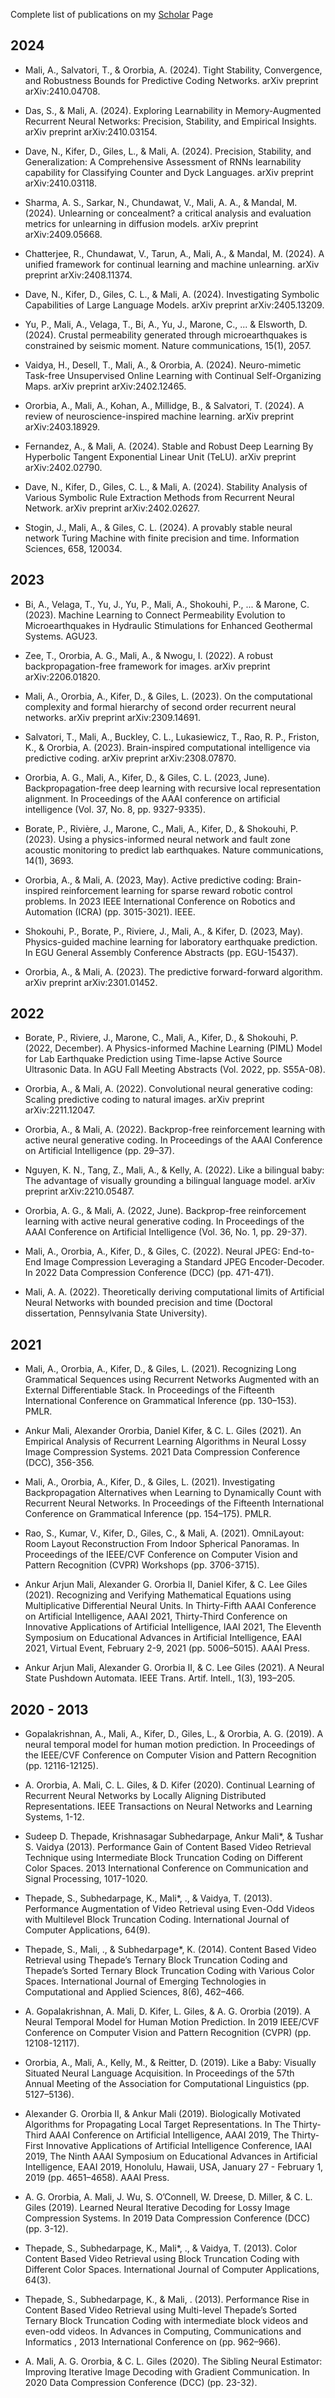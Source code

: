 Complete list of publications on my [Scholar](https://scholar.google.co.in/citations?view_op=list_works&hl=en&hl=en&user=ogxlzgcAAAAJ) Page

## 2024

* Mali, A., Salvatori, T., & Ororbia, A. (2024). Tight Stability, Convergence, and Robustness Bounds for Predictive Coding Networks. arXiv preprint arXiv:2410.04708.

* Das, S., & Mali, A. (2024). Exploring Learnability in Memory-Augmented Recurrent Neural Networks: Precision, Stability, and Empirical Insights. arXiv preprint arXiv:2410.03154.

* Dave, N., Kifer, D., Giles, L., & Mali, A. (2024). Precision, Stability, and Generalization: A Comprehensive Assessment of RNNs learnability capability for Classifying Counter and Dyck Languages. arXiv preprint arXiv:2410.03118.

* Sharma, A. S., Sarkar, N., Chundawat, V., Mali, A. A., & Mandal, M. (2024). Unlearning or concealment? a critical analysis and evaluation metrics for unlearning in diffusion models. arXiv preprint arXiv:2409.05668.

* Chatterjee, R., Chundawat, V., Tarun, A., Mali, A., & Mandal, M. (2024). A unified framework for continual learning and machine unlearning. arXiv preprint arXiv:2408.11374.

* Dave, N., Kifer, D., Giles, C. L., & Mali, A. (2024). Investigating Symbolic Capabilities of Large Language Models. arXiv preprint arXiv:2405.13209.

* Yu, P., Mali, A., Velaga, T., Bi, A., Yu, J., Marone, C., ... & Elsworth, D. (2024). Crustal permeability generated through microearthquakes is constrained by seismic moment. Nature communications, 15(1), 2057.

* Vaidya, H., Desell, T., Mali, A., & Ororbia, A. (2024). Neuro-mimetic Task-free Unsupervised Online Learning with Continual Self-Organizing Maps. arXiv preprint arXiv:2402.12465.

* Ororbia, A., Mali, A., Kohan, A., Millidge, B., & Salvatori, T. (2024). A review of neuroscience-inspired machine learning. arXiv preprint arXiv:2403.18929.

* Fernandez, A., & Mali, A. (2024). Stable and Robust Deep Learning By Hyperbolic Tangent Exponential Linear Unit (TeLU). arXiv preprint arXiv:2402.02790.

* Dave, N., Kifer, D., Giles, C. L., & Mali, A. (2024). Stability Analysis of Various Symbolic Rule Extraction Methods from Recurrent Neural Network. arXiv preprint arXiv:2402.02627.

* Stogin, J., Mali, A., & Giles, C. L. (2024). A provably stable neural network Turing Machine with finite precision and time. Information Sciences, 658, 120034.

## 2023

* Bi, A., Velaga, T., Yu, J., Yu, P., Mali, A., Shokouhi, P., ... & Marone, C. (2023). Machine Learning to Connect Permeability Evolution to Microearthquakes in Hydraulic Stimulations for Enhanced Geothermal Systems. AGU23.

* Zee, T., Ororbia, A. G., Mali, A., & Nwogu, I. (2022). A robust backpropagation-free framework for images. arXiv preprint arXiv:2206.01820.

* Mali, A., Ororbia, A., Kifer, D., & Giles, L. (2023). On the computational complexity and formal hierarchy of second order recurrent neural networks. arXiv preprint arXiv:2309.14691.

* Salvatori, T., Mali, A., Buckley, C. L., Lukasiewicz, T., Rao, R. P., Friston, K., & Ororbia, A. (2023). Brain-inspired computational intelligence via predictive coding. arXiv preprint arXiv:2308.07870.

* Ororbia, A. G., Mali, A., Kifer, D., & Giles, C. L. (2023, June). Backpropagation-free deep learning with recursive local representation alignment. In Proceedings of the AAAI conference on artificial intelligence (Vol. 37, No. 8, pp. 9327-9335).

* Borate, P., Rivière, J., Marone, C., Mali, A., Kifer, D., & Shokouhi, P. (2023). Using a physics-informed neural network and fault zone acoustic monitoring to predict lab earthquakes. Nature communications, 14(1), 3693.

* Ororbia, A., & Mali, A. (2023, May). Active predictive coding: Brain-inspired reinforcement learning for sparse reward robotic control problems. In 2023 IEEE International Conference on Robotics and Automation (ICRA) (pp. 3015-3021). IEEE.

* Shokouhi, P., Borate, P., Riviere, J., Mali, A., & Kifer, D. (2023, May). Physics-guided machine learning for laboratory earthquake prediction. In EGU General Assembly Conference Abstracts (pp. EGU-15437).

* Ororbia, A., & Mali, A. (2023). The predictive forward-forward algorithm. arXiv preprint arXiv:2301.01452.


## 2022

* Borate, P., Riviere, J., Marone, C., Mali, A., Kifer, D., & Shokouhi, P. (2022, December). A Physics-informed Machine Learning (PIML) Model for Lab Earthquake Prediction using Time-lapse Active Source Ultrasonic Data. In AGU Fall Meeting Abstracts (Vol. 2022, pp. S55A-08).

* Ororbia, A., & Mali, A. (2022). Convolutional neural generative coding: Scaling predictive coding to natural images. arXiv preprint arXiv:2211.12047.

* Ororbia, A., & Mali, A. (2022). Backprop-free reinforcement learning with active neural generative coding. In Proceedings of the AAAI Conference on Artificial Intelligence (pp. 29–37).

* Nguyen, K. N., Tang, Z., Mali, A., & Kelly, A. (2022). Like a bilingual baby: The advantage of visually grounding a bilingual language model. arXiv preprint arXiv:2210.05487.

* Ororbia, A. G., & Mali, A. (2022, June). Backprop-free reinforcement learning with active neural generative coding. In Proceedings of the AAAI Conference on Artificial Intelligence (Vol. 36, No. 1, pp. 29-37).

* Mali, A., Ororbia, A., Kifer, D., & Giles, C. (2022). Neural JPEG: End-to-End Image Compression Leveraging a Standard JPEG Encoder-Decoder. In 2022 Data Compression Conference (DCC) (pp. 471-471).

* Mali, A. A. (2022). Theoretically deriving computational limits of Artificial Neural Networks with bounded precision and time (Doctoral dissertation, Pennsylvania State University).

## 2021
* Mali, A., Ororbia, A., Kifer, D., & Giles, L. (2021). Recognizing Long Grammatical Sequences using Recurrent Networks Augmented with an External Differentiable Stack. In Proceedings of the Fifteenth International Conference on Grammatical Inference (pp. 130–153). PMLR.

* Ankur Mali, Alexander Ororbia, Daniel Kifer, & C. L. Giles (2021). An Empirical Analysis of Recurrent Learning Algorithms in Neural Lossy Image Compression Systems. 2021 Data Compression Conference (DCC), 356-356.

* Mali, A., Ororbia, A., Kifer, D., & Giles, L. (2021). Investigating Backpropagation Alternatives when Learning to Dynamically Count with Recurrent Neural Networks. In Proceedings of the Fifteenth International Conference on Grammatical Inference (pp. 154–175). PMLR.

* Rao, S., Kumar, V., Kifer, D., Giles, C., & Mali, A. (2021). OmniLayout: Room Layout Reconstruction From Indoor Spherical Panoramas. In Proceedings of the IEEE/CVF Conference on Computer Vision and Pattern Recognition (CVPR) Workshops (pp. 3706-3715).

* Ankur Arjun Mali, Alexander G. Ororbia II, Daniel Kifer, & C. Lee Giles (2021). Recognizing and Verifying Mathematical Equations using Multiplicative Differential Neural Units. In Thirty-Fifth AAAI Conference on Artificial Intelligence, AAAI 2021, Thirty-Third Conference on Innovative Applications of Artificial Intelligence, IAAI 2021, The Eleventh Symposium on Educational Advances in Artificial Intelligence, EAAI 2021, Virtual Event, February 2-9, 2021 (pp. 5006–5015). AAAI Press.

* Ankur Arjun Mali, Alexander G. Ororbia II, & C. Lee Giles (2021). A Neural State Pushdown Automata. IEEE Trans. Artif. Intell., 1(3), 193–205.

## 2020 - 2013

* Gopalakrishnan, A., Mali, A., Kifer, D., Giles, L., & Ororbia, A. G. (2019). A neural temporal model for human motion prediction. In Proceedings of the IEEE/CVF Conference on Computer Vision and Pattern Recognition (pp. 12116-12125).

* A. Ororbia, A. Mali, C. L. Giles, & D. Kifer (2020). Continual Learning of Recurrent Neural Networks by Locally Aligning Distributed Representations. IEEE Transactions on Neural Networks and Learning Systems, 1-12.

* Sudeep D. Thepade, Krishnasagar Subhedarpage, Ankur Mali*, & Tushar S. Vaidya (2013). Performance Gain of Content Based Video Retrieval Technique using Intermediate Block Truncation Coding on Different Color Spaces. 2013 International Conference on Communication and Signal Processing, 1017-1020.

* Thepade, S., Subhedarpage, K., Mali*, ., & Vaidya, T. (2013). Performance Augmentation of Video Retrieval using Even-Odd Videos with Multilevel Block Truncation Coding. International Journal of Computer Applications, 64(9).

* Thepade, S., Mali, ., & Subhedarpage*, K. (2014). Content Based Video Retrieval using Thepade’s Ternary Block Truncation Coding and Thepade’s Sorted Ternary Block Truncation Coding with Various Color Spaces. International Journal of Emerging Technologies in Computational and Applied Sciences, 8(6), 462–466.

* A. Gopalakrishnan, A. Mali, D. Kifer, L. Giles, & A. G. Ororbia (2019). A Neural Temporal Model for Human Motion Prediction. In 2019 IEEE/CVF Conference on Computer Vision and Pattern Recognition (CVPR) (pp. 12108-12117).

* Ororbia, A., Mali, A., Kelly, M., & Reitter, D. (2019). Like a Baby: Visually Situated Neural Language Acquisition. In Proceedings of the 57th Annual Meeting of the Association for Computational Linguistics (pp. 5127–5136).

* Alexander G. Ororbia II, & Ankur Mali (2019). Biologically Motivated Algorithms for Propagating Local Target Representations. In The Thirty-Third AAAI Conference on Artificial Intelligence, AAAI 2019, The Thirty-First Innovative Applications of Artificial Intelligence Conference, IAAI 2019, The Ninth AAAI Symposium on Educational Advances in Artificial Intelligence, EAAI 2019, Honolulu, Hawaii, USA, January 27 - February 1, 2019 (pp. 4651–4658). AAAI Press.

* A. G. Ororbia, A. Mali, J. Wu, S. O’Connell, W. Dreese, D. Miller, & C. L. Giles (2019). Learned Neural Iterative Decoding for Lossy Image Compression Systems. In 2019 Data Compression Conference (DCC) (pp. 3-12).

* Thepade, S., Subhedarpage, K., Mali*, ., & Vaidya, T. (2013). Color Content Based Video Retrieval using Block Truncation Coding with Different Color Spaces. International Journal of Computer Applications, 64(3).

* Thepade, S., Subhedarpage, K., & Mali, . (2013). Performance Rise in Content Based Video Retrieval using Multi-level Thepade’s Sorted Ternary Block Truncation Coding with intermediate block videos and even-odd videos. In Advances in Computing, Communications and Informatics , 2013 International Conference on (pp. 962–966).

* A. Mali, A. G. Ororbia, & C. L. Giles (2020). The Sibling Neural Estimator: Improving Iterative Image Decoding with Gradient Communication. In 2020 Data Compression Conference (DCC) (pp. 23-32).